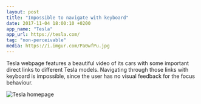 ```yaml
---
layout: post
title: "Impossible to navigate with keyboard"
date: 2017-11-04 18:00:10 +0200
app_name: "Tesla"
app_url: https://tesla.com/
tag: "non-perceivable"
media: https://i.imgur.com/Pa0wfPu.jpg
---
```


Tesla webpage features a beautiful video of its cars with some important direct links to different Tesla models. Navigating through those links with keyboard is impossible, since the user has no visual feedback for the focus behaviour.

![Tesla homepage](https://i.imgur.com/Pa0wfPu.jpg)
